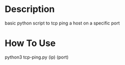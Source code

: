 # Description
basic python script to tcp ping a host on a specific port
# How To Use
python3 tcp-ping.py (ip) (port)
